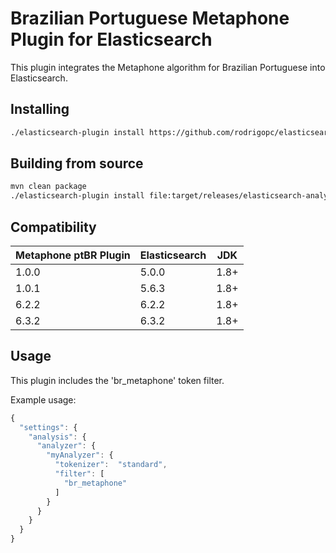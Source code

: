 Brazilian Portuguese Metaphone Plugin for Elasticsearch
========================================

This plugin integrates the Metaphone algorithm for Brazilian Portuguese into Elasticsearch.

## Installing

```sh
./elasticsearch-plugin install https://github.com/rodrigopc/elasticsearch-analysis-metaphone_ptBR/blob/master/dist/elasticsearch-analysis-metaphone_ptBR-6.3.2.zip?raw=true
```

## Building from source

```bash
mvn clean package
./elasticsearch-plugin install file:target/releases/elasticsearch-analysis-metaphone_ptBR-6.3.2.zip
```

## Compatibility

|Metaphone ptBR Plugin|Elasticsearch|JDK
|---|---|---|
| 1.0.0|5.0.0|1.8+|
| 1.0.1|5.6.3|1.8+|
| 6.2.2|6.2.2|1.8+|
| 6.3.2|6.3.2|1.8+|

## Usage

This plugin includes the 'br_metaphone' token filter. 

Example usage:

```javascript
{
  "settings": {
    "analysis": {
      "analyzer": {
        "myAnalyzer": {
          "tokenizer":  "standard",
          "filter": [
            "br_metaphone"
          ]
        }
      }
    }
  }
}
```

